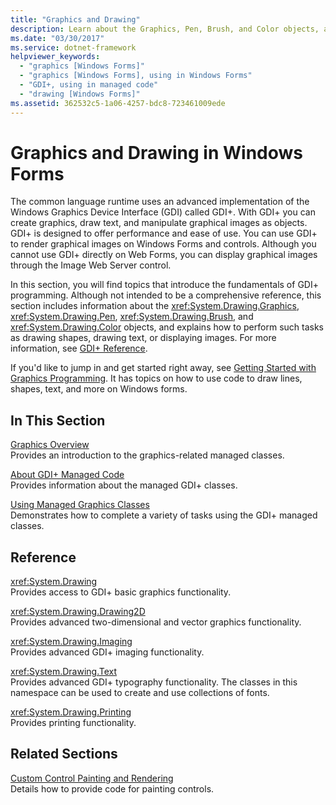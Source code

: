 ```yaml
---
title: "Graphics and Drawing"
description: Learn about the Graphics, Pen, Brush, and Color objects, and how to perform such tasks as drawing shapes, drawing text, or displaying images in Windows Forms.
ms.date: "03/30/2017"
ms.service: dotnet-framework
helpviewer_keywords: 
  - "graphics [Windows Forms]"
  - "graphics [Windows Forms], using in Windows Forms"
  - "GDI+, using in managed code"
  - "drawing [Windows Forms]"
ms.assetid: 362532c5-1a06-4257-bdc8-723461009ede
---
```

# Graphics and Drawing in Windows Forms

The common language runtime uses an advanced implementation of the Windows Graphics Device Interface (GDI) called GDI+. With GDI+ you can create graphics, draw text, and manipulate graphical images as objects. GDI+ is designed to offer performance and ease of use. You can use GDI+ to render graphical images on Windows Forms and controls. Although you cannot use GDI+ directly on Web Forms, you can display graphical images through the Image Web Server control.  
  
In this section, you will find topics that introduce the fundamentals of GDI+ programming. Although not intended to be a comprehensive reference, this section includes information about the <xref:System.Drawing.Graphics>, <xref:System.Drawing.Pen>, <xref:System.Drawing.Brush>, and <xref:System.Drawing.Color> objects, and explains how to perform such tasks as drawing shapes, drawing text, or displaying images. For more information, see [GDI+ Reference](/windows/desktop/gdiplus/-gdiplus-class-gdi-reference).  
  
If you'd like to jump in and get started right away, see [Getting Started with Graphics Programming](getting-started-with-graphics-programming.md). It has topics on how to use code to draw lines, shapes, text, and more on Windows forms.  
  
## In This Section  

[Graphics Overview](graphics-overview-windows-forms.md)  
Provides an introduction to the graphics-related managed classes.  
  
[About GDI+ Managed Code](about-gdi-managed-code.md)  
Provides information about the managed GDI+ classes.  
  
[Using Managed Graphics Classes](using-managed-graphics-classes.md)  
Demonstrates how to complete a variety of tasks using the GDI+ managed classes.  
  
## Reference  

<xref:System.Drawing>  
Provides access to GDI+ basic graphics functionality.  
  
<xref:System.Drawing.Drawing2D>  
Provides advanced two-dimensional and vector graphics functionality.  
  
<xref:System.Drawing.Imaging>  
Provides advanced GDI+ imaging functionality.  
  
<xref:System.Drawing.Text>  
Provides advanced GDI+ typography functionality. The classes in this namespace can be used to create and use collections of fonts.  
  
<xref:System.Drawing.Printing>  
Provides printing functionality.  
  
## Related Sections  

[Custom Control Painting and Rendering](../controls/custom-painting-drawing.md)  
Details how to provide code for painting controls.
